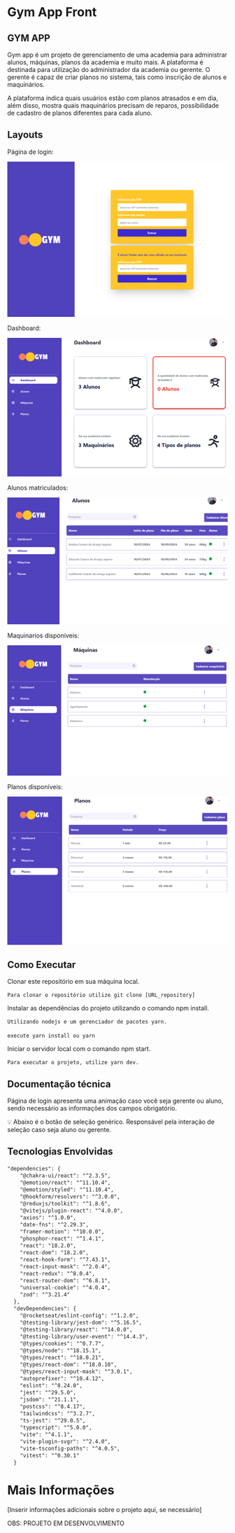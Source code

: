 # Gym App Front

## GYM APP

Gym app é um projeto de gerenciamento de uma academia para administrar alunos, máquinas, planos da academia e muito mais. A plataforma é destinada para utilização do administrador da academia ou gerente. O gerente é capaz de criar planos no sistema, tais como inscrição de alunos e maquinários.

A plataforma indica quais usuários estão com planos atrasados e em dia, além disso, mostra quais maquinários precisam de reparos, possibilidade de cadastro de planos diferentes para cada aluno.

## Layouts

Página de login:

![página de login](images/login.png)

Dashboard:

![dashboard](images/dashboard.png)

Alunos matriculados:

![lista de estudantes](images/students.png)

Maquinarios disponíveis:

![maquinarios](images/machines.png)

Planos disponíveis:

![planos](images/plans.png)

## Como Executar

Clonar este repositório em sua máquina local.

```
Para clonar o repositório utilize git clone [URL_repository]
```

Instalar as dependências do projeto utilizando o comando npm install.

```
Utilizando nodejs e um gerenciador de pacotes yarn.

execute yarn install ou yarn

```

Iniciar o servidor local com o comando npm start.

```
Para executar o projeto, utilize yarn dev.

```

## Documentação técnica

Página de login apresenta uma animação caso você seja gerente ou aluno, sendo necessário as informações dos campos obrigatório.

<aside>
💡 Abaixo é o botão de seleção genérico. Responsável pela interação de seleção caso seja aluno ou gerente.

</aside>

## Tecnologias Envolvidas

```
"dependencies": {
    "@chakra-ui/react": "^2.3.5",
    "@emotion/react": "^11.10.4",
    "@emotion/styled": "^11.10.4",
    "@hookform/resolvers": "^3.0.0",
    "@reduxjs/toolkit": "^1.8.6",
    "@vitejs/plugin-react": "^4.0.0",
    "axios": "^1.0.0",
    "date-fns": "^2.29.3",
    "framer-motion": "^10.0.0",
    "phosphor-react": "^1.4.1",
    "react": "18.2.0",
    "react-dom": "18.2.0",
    "react-hook-form": "^7.43.1",
    "react-input-mask": "^2.0.4",
    "react-redux": "^8.0.4",
    "react-router-dom": "^6.8.1",
    "universal-cookie": "^4.0.4",
    "zod": "^3.21.4"
  },
  "devDependencies": {
    "@rocketseat/eslint-config": "^1.2.0",
    "@testing-library/jest-dom": "^5.16.5",
    "@testing-library/react": "^14.0.0",
    "@testing-library/user-event": "^14.4.3",
    "@types/cookies": "^0.7.7",
    "@types/node": "^18.15.1",
    "@types/react": "^18.0.21",
    "@types/react-dom": "^18.0.10",
    "@types/react-input-mask": "^3.0.1",
    "autoprefixer": "^10.4.12",
    "eslint": "^8.24.0",
    "jest": "^29.5.0",
    "jsdom": "^21.1.1",
    "postcss": "^8.4.17",
    "tailwindcss": "^3.2.7",
    "ts-jest": "^29.0.5",
    "typescript": "^5.0.0",
    "vite": "^4.1.1",
    "vite-plugin-svgr": "^2.4.0",
    "vite-tsconfig-paths": "^4.0.5",
    "vitest": "^0.30.1"
  }

```

# Mais Informações

[Inserir informações adicionais sobre o projeto aqui, se necessário]

OBS: PROJETO EM DESENVOLVIMENTO


